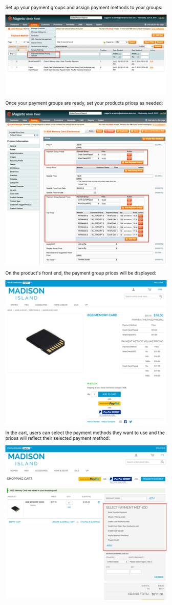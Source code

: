 Set up your payment groups and assign payment methods to your groups:

![Payment Groups Admin](paymentgroups.png) 

Once your payment groups are ready, set your products prices as needed:

![Product Edit Prices](prices.png) 

On the product's front end, the payment group prices will be displayed:

![Product View](product_view.png) 

In the cart, users can select the payment methods they want to use and the prices will reflect their selected payment method:

![Cart](cart.png) 


